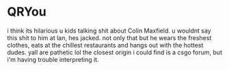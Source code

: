 # QRYou

i think its hilarious u kids talking shit about Colin Maxfield. u wouldnt say this shit to him at lan, hes jacked. not only that but he wears the freshest clothes, eats at the chillest restaurants and hangs out with the hottest dudes. yall are pathetic lol the closest origin i could find is a csgo forum, but i'm having trouble interpreting it.
